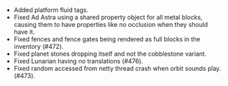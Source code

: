 - Added platform fluid tags.
- Fixed Ad Astra using a shared property object for all metal blocks, causing them to have properties like no occlusion when they should have it.
- Fixed fences and fence gates being rendered as full blocks in the inventory (#472).
- Fixed planet stones dropping itself and not the cobblestone variant.
- Fixed Lunarian having no translations (#476).
- Fixed random accessed from netty thread crash when orbit sounds play. (#473).